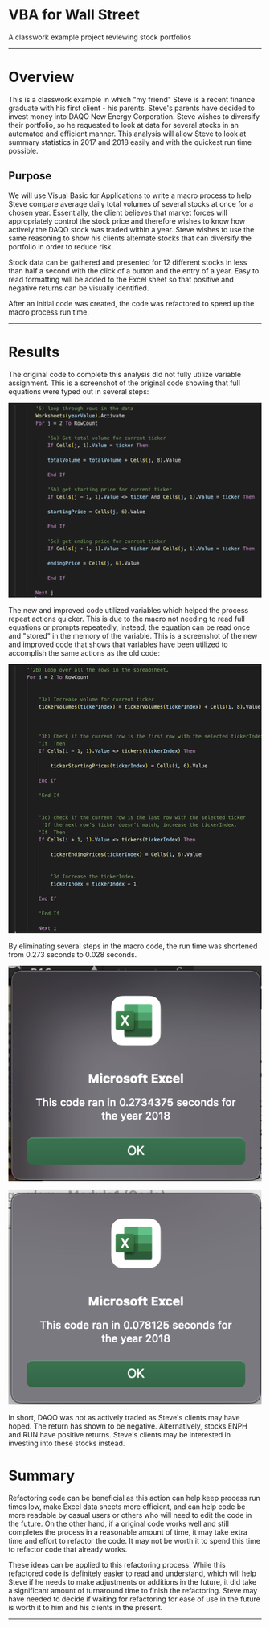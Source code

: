 # VBA for Wall Street
A classwork example project reviewing stock portfolios

---

# Overview
This is a classwork example in which "my friend" Steve is a recent finance graduate with his first client - his parents. Steve's parents have decided to invest money into DAQO New Energy Corporation. Steve wishes to diversify their portfolio, so he requested to look at data for several stocks in an automated and efficient manner. This analysis will allow Steve to look at summary statistics in 2017 and 2018 easily and with the quickest run time possible. 

## Purpose
We will use Visual Basic for Applications to write a macro process to help Steve compare average daily total volumes of several stocks at once for a chosen year. Essentially, the client believes that market forces will appropriately control the stock price and therefore wishes to know how actively the DAQO stock was traded within a year. Steve wishes to use the same reasoning to show his clients alternate stocks that can diversify the portfolio in order to reduce risk. 

Stock data can be gathered and presented for 12 different stocks in less than half a second with the click of a button and the entry of a year. Easy to read formatting will be added to the Excel sheet so that positive and negative returns can be visually identified. 

After an initial code was created, the code was refactored to speed up the macro process run time. 

---

# Results
The original code to complete this analysis did not fully utilize variable assignment. This is a screenshot of the original code showing that full equations were typed out in several steps:

![2018 - old, slower code example](/Resources/2018_old_code_screenshot.png)

The new and improved code utilized variables which helped the process repeat actions quicker. This is due to the macro not needing to read full equations or prompts repeatedly, instead, the equation can be read once and "stored" in the memory of the variable. This is a screenshot of the new and improved code that shows that variables have been utilized to accomplish the same actions as the old code:

![2018 - new, quicker code example](/Resources/2018_new_code_screenshot.png)

By eliminating several steps in the macro code, the run time was shortened from 0.273 seconds to 0.028 seconds. 

![2018 - old, slower code run time](/Resources/VBA_Challenge_2018-(original).png)

![2018 - new, quicker code run time](/Resources/VBA_Challenge_2018.png)

In short, DAQO was not as actively traded as Steve's clients may have hoped. The return has shown to be negative. Alternatively, stocks ENPH and RUN have positive returns. Steve's clients may be interested in investing into these stocks instead. 

# Summary
Refactoring code can be beneficial as this action can help keep process run times low, make Excel data sheets more efficient, and can help code be more readable by casual users or others who will need to edit the code in the future. On the other hand, if a original code works well and still completes the process in a reasonable amount of time, it may take extra time and effort to refactor the code. It may not be worth it to spend this time to refactor code that already works. 

These ideas can be applied to this refactoring process. While this refactored code is definitely easier to read and understand, which will help Steve if he needs to make adjustments or additions in the future, it did take a significant amount of turnaround time to finish the refactoring. Steve may have needed to decide if waiting for refactoring for ease of use in the future is worth it to him and his clients in the present.  
 
 ---
